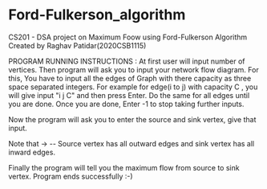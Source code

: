 # Ford-Fulkerson_algorithm
CS201 - DSA project on Maximum Foow using Ford-Fulkerson Algorithm
Created by 
Raghav Patidar(2020CSB1115)


PROGRAM RUNNING INSTRUCTIONS :
At first user will input number of vertices.
Then program will ask you to input your network flow diagram.
For this, You have to input all the edges of Graph with there capacity as three space separated integers.
For example for edge(i to j) with capacity C , you will give input "i j C" and then press Enter.
Do the same for all edges until you are done.
Once you are done, Enter -1 to stop taking further inputs.

Now the program will ask you to enter the source and sink vertex, give that input.

Note that -> 
-- Source vertex has all outward edges and sink vertex has all inward edges.

Finally the program will tell you the maximum flow from source to sink vertex.
Program ends successfully :-)

